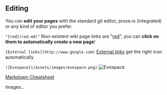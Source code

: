 
## Editing

You can **edit your pages** with the standard git editor, prose.io (integrated) or any kind of editor you prefer.

`"[red](red.md)"`
Non-existent wiki page links are "[red](red.md)", you can **click on them to automatically create a new page**!

`[External links](http://www.google.com)`
[External links](http://www.google.com) get the right icon automatically

`![Evospace](/assets/images/evospace.png)`
![Evospace](/assets/images/evospace.png)

[Markdown-Cheatsheet](https://github.com/adam-p/markdown-here/wiki/Markdown-Cheatsheet)

Images...
